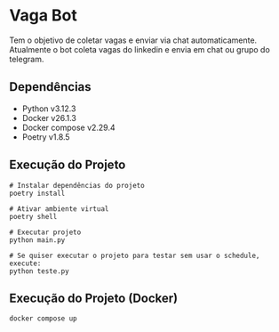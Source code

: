 # Vaga Bot

Tem o objetivo de coletar vagas e enviar via chat automaticamente. Atualmente o bot coleta vagas do linkedin e envia em chat ou grupo do telegram.

## Dependências
- Python v3.12.3
- Docker v26.1.3
- Docker compose v2.29.4
- Poetry v1.8.5

## Execução do Projeto
```shell
# Instalar dependências do projeto
poetry install

# Ativar ambiente virtual
poetry shell

# Executar projeto
python main.py

# Se quiser executar o projeto para testar sem usar o schedule, execute:
python teste.py
```

## Execução do Projeto (Docker)
```shell
docker compose up
```
